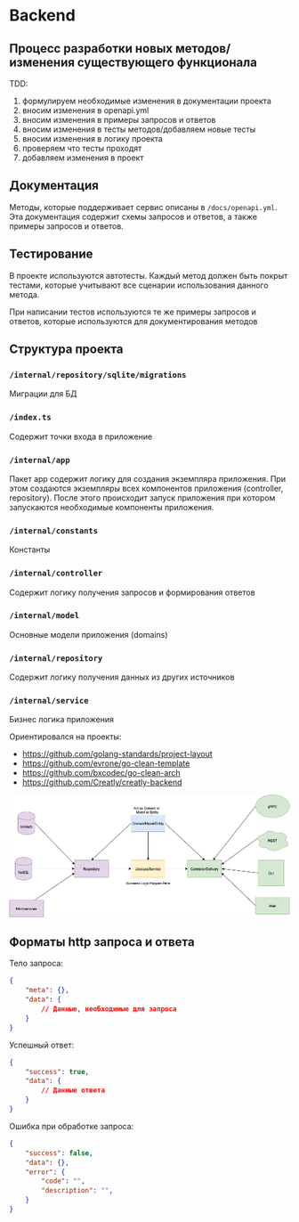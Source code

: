 # Backend

## Процесс разработки новых методов/изменения существующего функционала

TDD:

1. формулируем необходимые изменения в документации проекта
2. вносим изменения в openapi.yml
3. вносим изменения в примеры запросов и ответов
4. вносим изменения в тесты методов/добавляем новые тесты
5. вносим изменения в логику проекта
6. проверяем что тесты проходят
7. добавляем изменения в проект

## Документация

Методы, которые поддерживает сервис описаны в `/docs/openapi.yml`. Эта документация содержит схемы запросов и ответов, а также
примеры запросов и ответов.

## Тестирование

В проекте используются автотесты. Каждый метод должен быть покрыт тестами, которые учитывают все сценарии использования данного
метода.

При написании тестов используются те же примеры запросов и ответов, которые используются для документирования методов

## Структура проекта

### `/internal/repository/sqlite/migrations`

Миграции для БД

### `/index.ts`

Содержит точки входа в приложение

### `/internal/app`

Пакет app содержит логику для создания экземпляра приложения.
При этом создаются экземпляры всех компонентов приложения (controller, repository).
После этого происходит запуск приложения при котором запускаются необходимые компоненты приложения.

### `/internal/constants`

Константы

### `/internal/controller`

Содержит логику получения запросов и формирования ответов

### `/internal/model`

Основные модели приложения (domains)

### `/internal/repository`

Содержит логику получения данных из других источников

### `/internal/service`

Бизнес логика приложения

Ориентировался на проекты:
+ https://github.com/golang-standards/project-layout
+ https://github.com/evrone/go-clean-template
+ https://github.com/bxcodec/go-clean-arch
+ https://github.com/Creatly/creatly-backend

![backend-clean-arch](./backend-clean-arch.png)

## Форматы http запроса и ответа

Тело запроса:

```json
{
	"meta": {},
	"data": {
		// Данные, необходимые для запроса
	}
}
```

Успешный ответ:

```json
{
	"success": true,
	"data": {
		// Данные ответа
	}
}
```

Ошибка при обработке запроса:

```json
{
	"success": false,
	"data": {},
	"error": {
		"code": "",
		"description": "",
	}
}
```
